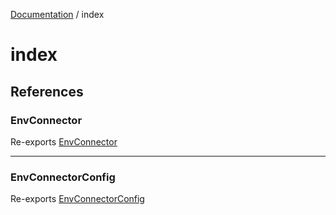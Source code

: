 [Documentation](../index.md) / index

# index

## References

### EnvConnector

Re-exports [EnvConnector](../EnvConnector/classes/EnvConnector.md)

***

### EnvConnectorConfig

Re-exports [EnvConnectorConfig](../EnvConnector/interfaces/EnvConnectorConfig.md)
